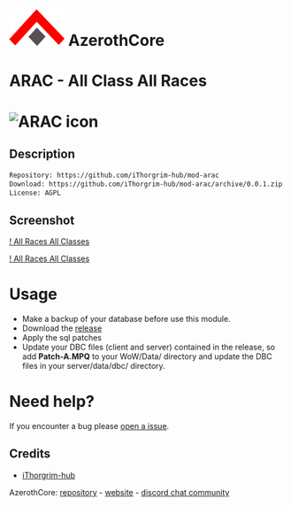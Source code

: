 # ![logo](https://raw.githubusercontent.com/azerothcore/azerothcore.github.io/master/images/logo-github.png) AzerothCore

# ARAC - All Class All Races

# ![ARAC icon](https://raw.githubusercontent.com/azerothcore/mod-arac/master/icon.png)


## Description

    Repository: https://github.com/iThorgrim-hub/mod-arac
    Download: https://github.com/iThorgrim-hub/mod-arac/archive/0.0.1.zip
    License: AGPL

## Screenshot

[! All Races All Classes](https://raw.githubusercontent.com/azerothcore/mod-arac/master/images/screen1.png)

[! All Races All Classes](https://raw.githubusercontent.com/azerothcore/mod-arac/master/images/screen2.png)


# Usage

- Make a backup of your database before use this module.
- Download the [release](https://github.com/iThorgrim-hub/mod-arac/archive/0.0.1.zip)
- Apply the sql patches
- Update your DBC files (client and server) contained in the release, so add **Patch-A.MPQ** to your WoW/Data/ directory and update the DBC files in your server/data/dbc/ directory.

# Need help?

If you encounter a bug please [open a issue](https://github.com/azerothcore/mod-arac/issues/new).
     

## Credits

* [iThorgrim-hub](https://github.com/iThorgrim-hub)

AzerothCore: [repository](https://github.com/azerothcore) - [website](http://azerothcore.org/) - [discord chat community](https://discord.gg/PaqQRkd)
